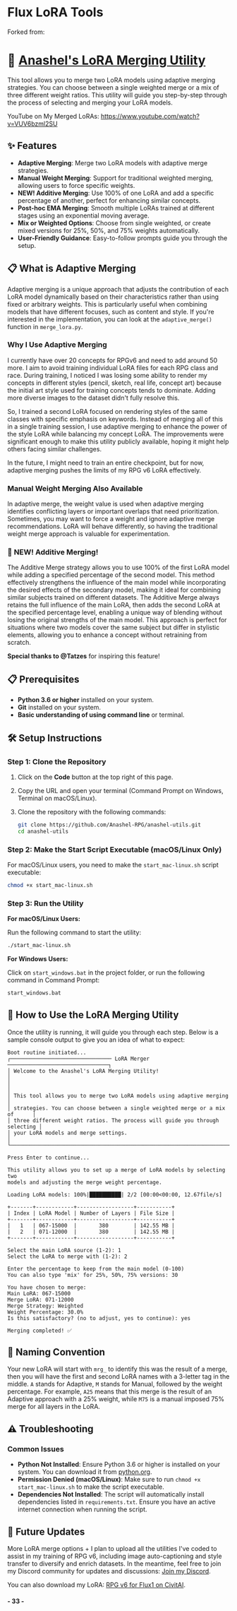 # Flux LoRA Tools

Forked from:

# 🎨 [Anashel's LoRA Merging Utility](https://github.com/Anashel-RPG/anashel-utils)

This tool allows you to merge two LoRA models using adaptive merging strategies. You can choose between a single weighted merge or a mix of three different weight ratios. This utility will guide you step-by-step through the process of selecting and merging your LoRA models.

YouTube on My Merged LoRAs: https://www.youtube.com/watch?v=VUV6bzml2SU

## ✨ Features

- **Adaptive Merging**: Merge two LoRA models with adaptive merge strategies.
- **Manual Weight Merging**: Support for traditional weighted merging, allowing users to force specific weights.
- **NEW! Additive Merging**: Use 100% of one LoRA and add a specific percentage of another, perfect for enhancing similar concepts.
- **Post-hoc EMA Merging**: Smooth multiple LoRAs trained at different stages using an exponential moving average.
- **Mix or Weighted Options**: Choose from single weighted, or create mixed versions for 25%, 50%, and 75% weights automatically.
- **User-Friendly Guidance**: Easy-to-follow prompts guide you through the setup.

## 📋 What is Adaptive Merging

Adaptive merging is a unique approach that adjusts the contribution of each LoRA model dynamically based on their characteristics rather than using fixed or arbitrary weights. This is particularly useful when combining models that have different focuses, such as content and style. If you're interested in the implementation, you can look at the `adaptive_merge()` function in `merge_lora.py`.

### Why I Use Adaptive Merging

I currently have over 20 concepts for RPGv6 and need to add around 50 more. I aim to avoid training individual LoRA files for each RPG class and race. During training, I noticed I was losing some ability to render my concepts in different styles (pencil, sketch, real life, concept art) because the initial art style used for training concepts tends to dominate. Adding more diverse images to the dataset didn't fully resolve this.

So, I trained a second LoRA focused on rendering styles of the same classes with specific emphasis on keywords. Instead of merging all of this in a single training session, I use adaptive merging to enhance the power of the style LoRA while balancing my concept LoRA. The improvements were significant enough to make this utility publicly available, hoping it might help others facing similar challenges.

In the future, I might need to train an entire checkpoint, but for now, adaptive merging pushes the limits of my RPG v6 LoRA effectively.

### Manual Weight Merging Also Available
In adaptive merge, the weight value is used when adaptive merging identifies conflicting layers or important overlaps that need prioritization. Sometimes, you may want to force a weight and ignore adaptive merge recommendations. LoRA will behave differently, so having the traditional weight merge approach is valuable for experimentation.

### 🚨 **NEW! Additive Merging**!  
The Additive Merge strategy allows you to use 100% of the first LoRA model while adding a specified percentage of the second model. This method effectively strengthens the influence of the main model while incorporating the desired effects of the secondary model, making it ideal for combining similar subjects trained on different datasets. The Additive Merge always retains the full influence of the main LoRA, then adds the second LoRA at the specified percentage level, enabling a unique way of blending without losing the original strengths of the main model. This approach is perfect for situations where two models cover the same subject but differ in stylistic elements, allowing you to enhance a concept without retraining from scratch.

**Special thanks to @Tatzes** for inspiring this feature! 

## 📋 Prerequisites

- **Python 3.6 or higher** installed on your system.
- **Git** installed on your system.
- **Basic understanding of using command line** or terminal.

## 🛠️ Setup Instructions

### Step 1: Clone the Repository

1. Click on the **Code** button at the top right of this page.
2. Copy the URL and open your terminal (Command Prompt on Windows, Terminal on macOS/Linux).
3. Clone the repository with the following commands:

   ```bash
   git clone https://github.com/Anashel-RPG/anashel-utils.git
   cd anashel-utils
   ```

### Step 2: Make the Start Script Executable (macOS/Linux Only)

For macOS/Linux users, you need to make the `start_mac-linux.sh` script executable:

```bash
chmod +x start_mac-linux.sh
```

### Step 3: Run the Utility

**For macOS/Linux Users:**

Run the following command to start the utility:

```bash
./start_mac-linux.sh
```

**For Windows Users:**

Click on `start_windows.bat` in the project folder, or run the following command in Command Prompt:

```cmd
start_windows.bat
```

## 📖 How to Use the LoRA Merging Utility

Once the utility is running, it will guide you through each step. Below is a sample console output to give you an idea of what to expect:

```
Boot routine initiated...
┌──────────────────────────────── LoRA Merger ────────────────────────────────┐
│ Welcome to the Anashel's LoRA Merging Utility!                              │
│                                                                             │
│ This tool allows you to merge two LoRA models using adaptive merging        │
│ strategies. You can choose between a single weighted merge or a mix of      │
│ three different weight ratios. The process will guide you through selecting │
│ your LoRA models and merge settings.                                        │
└─────────────────────────────────────────────────────────────────────────────┘

Press Enter to continue...

This utility allows you to set up a merge of LoRA models by selecting two 
models and adjusting the merge weight percentage.

Loading LoRA models: 100%|██████████| 2/2 [00:00<00:00, 12.67file/s]

+-------+------------+------------------+-----------+
| Index | LoRA Model | Number of Layers | File Size |
+-------+------------+------------------+-----------+
|   1   | 067-15000  |       380        | 142.55 MB |
|   2   | 071-12000  |       380        | 142.55 MB |
+-------+------------+------------------+-----------+

Select the main LoRA source (1-2): 1
Select the LoRA to merge with (1-2): 2

Enter the percentage to keep from the main model (0-100)
You can also type 'mix' for 25%, 50%, 75% versions: 30

You have chosen to merge:
Main LoRA: 067-15000
Merge LoRA: 071-12000
Merge Strategy: Weighted
Weight Percentage: 30.0%
Is this satisfactory? (no to adjust, yes to continue): yes

Merging completed! ✅
```

## 📖 Naming Convention

Your new LoRA will start with `mrg_` to identify this was the result of a merge, then you will have the first and second LoRA names with a 3-letter tag in the middle. `A` stands for Adaptive, `M` stands for Manual, followed by the weight percentage. For example, `A25` means that this merge is the result of an Adaptive approach with a 25% weight, while `M75` is a manual imposed 75% merge for all layers in the LoRA.

## ⚠️ Troubleshooting

### Common Issues

- **Python Not Installed**: Ensure Python 3.6 or higher is installed on your system. You can download it from [python.org](https://www.python.org/downloads/).
- **Permission Denied (macOS/Linux)**: Make sure to run `chmod +x start_mac-linux.sh` to make the script executable.
- **Dependencies Not Installed**: The script will automatically install dependencies listed in `requirements.txt`. Ensure you have an active internet connection when running the script.

## 🚀 Future Updates

More LoRA merge options + I plan to upload all the utilities I've coded to assist in my training of RPG v6, including image auto-captioning and style transfer to diversify and enrich datasets. In the meantime, feel free to join my Discord community for updates and discussions: [Join my Discord](https://discord.gg/byecho).

You can also download my LoRA: [RPG v6 for Flux1 on CivitAI](https://civitai.com/models/647159/rpg-v6-flux-1).

#### - 33 -  ####